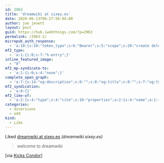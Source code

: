 ```yaml
---
id: 2963
title: 'dreamwiki at sixey.es'
date: 2020-06-13T06:27:50-04:00
author: joe jenett
layout: post
guid: https://hub.iwebthings.com/?p=2963
permalink: /2963-2/
micropub_auth_response:
  - 'a:10:{s:10:"token_type";s:6:"Bearer";s:5:"scope";s:20:"create delete update";s:2:"me";s:27:"https://hub.iwebthings.com/";s:9:"issued_by";s:54:"https://hub.iwebthings.com/wp-json/indieauth/1.0/token";s:9:"client_id";s:20:"https://omnibear.com";s:11:"client_name";s:8:"Omnibear";s:11:"client_icon";s:29:"https://omnibear.com/logo.svg";s:9:"issued_at";i:1591353809;s:4:"user";i:1;s:13:"last_accessed";i:1592043826;}'
mf2_type:
  - 'a:1:{i:0;s:7:"h-entry";}'
inline_featured_image:
  - "0"
mf2_mp-syndicate-to:
  - 'a:1:{i:0;s:4:"none";}'
complete_open_graph:
  - 'a:7:{s:14:"og:description";s:0:"";s:8:"og:title";s:0:"";s:7:"og:type";s:0:"";s:12:"twitter:card";s:7:"summary";s:15:"twitter:creator";s:0:"";s:19:"twitter:description";s:0:"";s:8:"og:image";s:0:"";}'
mf2_syndication:
  - 'a:0:{}'
mf2_like-of:
  - 'a:2:{s:4:"type";s:4:"cite";s:10:"properties";a:2:{s:4:"name";a:1:{i:0;s:21:"dreamwiki at sixey.es";}s:3:"url";a:1:{i:0;s:41:"https://dreamwiki.sixey.es/welcome.dream/";}}}'
categories:
  - diversions
  - odd
kind:
  - Like
---
```

Liked [dreamwiki at sixey.es](https://dreamwiki.sixey.es/welcome.dream/) _(dreamwiki.sixey.es)_

> welcome to dreamwiki

\[via [Kicks Condor](https://www.kickscondor.com/dream-wiki/)\]
